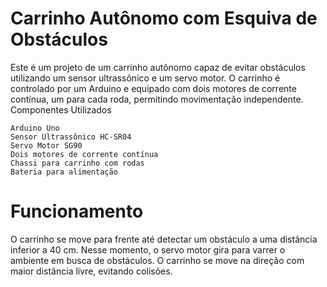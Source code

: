 # Carrinho Autônomo com Esquiva de Obstáculos

Este é um projeto de um carrinho autônomo capaz de evitar obstáculos utilizando um sensor ultrassônico e um servo motor. O carrinho é controlado por um Arduino e equipado com dois motores de corrente contínua, um para cada roda, permitindo movimentação independente.
Componentes Utilizados

    Arduino Uno
    Sensor Ultrassônico HC-SR04
    Servo Motor SG90
    Dois motores de corrente contínua
    Chassi para carrinho com rodas
    Bateria para alimentação

# Funcionamento

O carrinho se move para frente até detectar um obstáculo a uma distância inferior a 40 cm. Nesse momento, o servo motor gira para varrer o ambiente em busca de obstáculos. O carrinho se move na direção com maior distância livre, evitando colisões.